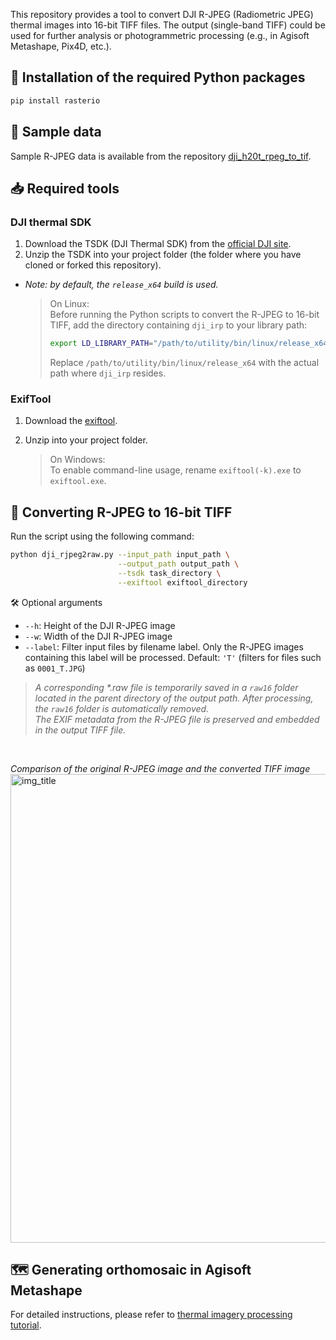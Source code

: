 This repository provides a tool to convert DJI R-JPEG (Radiometric JPEG) thermal images into 16-bit TIFF files. The output (single-band TIFF) could be used for further analysis or photogrammetric processing (e.g., in Agisoft Metashape, Pix4D, etc.).

## 🔧 Installation of the required Python packages
```bash
pip install rasterio
```
## 📁 Sample data
Sample R-JPEG data is available from the repository [dji_h20t_rpeg_to_tif](https://github.com/tejakattenborn/dji_h20t_rpeg_to_tif/tree/main/sample_data).


## 📥 Required tools
### DJI thermal SDK
1. Download the TSDK (DJI Thermal SDK) from the [official DJI site](https://www.dji.com/nl/downloads/softwares/dji-thermal-sdk).
1. Unzip the TSDK into your project folder (the folder where you have cloned or forked this repository).
- *Note: by default, the `release_x64` build is used.*

    > On Linux: <br>
    > Before running the Python scripts to convert the R-JPEG to 16-bit TIFF, add  the directory containing `dji_irp` to your library path:
    >```bash
    > export LD_LIBRARY_PATH="/path/to/utility/bin/linux/release_x64:${LD_LIBRARY_PATH}"
    >```
    > Replace `/path/to/utility/bin/linux/release_x64` with the actual path where `dji_irp` resides.

### ExifTool
1. Download the [exiftool](https://exiftool.org/).
1. Unzip into your project folder.
   
   > On Windows: <br>
   > To enable command-line usage, rename `exiftool(-k).exe` to `exiftool.exe`.

## 🔄 Converting R-JPEG to 16-bit TIFF
Run the script using the following command:
```bash
python dji_rjpeg2raw.py --input_path input_path \
                        --output_path output_path \
                        --tsdk task_directory \
                        --exiftool exiftool_directory
```
🛠️ Optional arguments
- `--h`: Height of the DJI R-JPEG image
- `--w`: Width of the DJI R-JPEG image
- `--label`: Filter input files by filename label. Only the R-JPEG images containing this label will be processed. Default: `'T'` (filters for files such as `0001_T.JPG`)
> *A corresponding \*.raw file is temporarily saved in a `raw16` folder located in the parent directory of the output path. After processing, the `raw16` folder is automatically removed.*    
> *The EXIF metadata from the R-JPEG file is preserved and embedded in the output TIFF file.*

<br>

*Comparison of the original R-JPEG image and the converted TIFF image*
<img src="https://github.com/Tim-Agro/rjpeg2tiff/blob/main/image/rjpeg_vs_tiff.png" alt="img_title" width="750"/>
<br>

## 🗺️ Generating orthomosaic in Agisoft Metashape
For detailed instructions, please refer to [thermal imagery processing tutorial](https://agisoft.freshdesk.com/support/solutions/articles/31000158942-thermal-imagery-processing).
